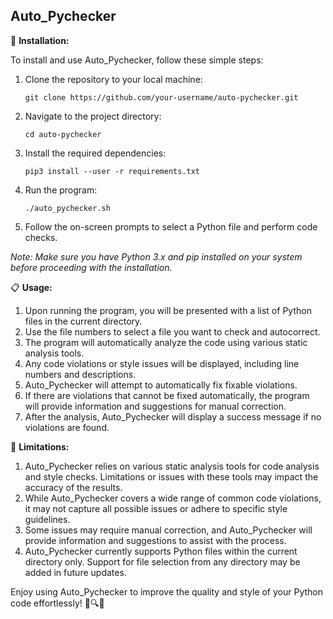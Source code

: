 ## Auto_Pychecker

📝 **Installation:**

To install and use Auto_Pychecker, follow these simple steps:

1. Clone the repository to your local machine:
   ```
   git clone https://github.com/your-username/auto-pychecker.git
   ```

2. Navigate to the project directory:
   ```
   cd auto-pychecker
   ```

3. Install the required dependencies:
   ```
   pip3 install --user -r requirements.txt
   ```

4. Run the program:
   ```
   ./auto_pychecker.sh
   ```

5. Follow the on-screen prompts to select a Python file and perform code checks.

*Note: Make sure you have Python 3.x and pip installed on your system before proceeding with the installation.*

📋 **Usage:**

1. Upon running the program, you will be presented with a list of Python files in the current directory.
2. Use the file numbers to select a file you want to check and autocorrect.
3. The program will automatically analyze the code using various static analysis tools.
4. Any code violations or style issues will be displayed, including line numbers and descriptions.
5. Auto_Pychecker will attempt to automatically fix fixable violations.
6. If there are violations that cannot be fixed automatically, the program will provide information and suggestions for manual correction.
7. After the analysis, Auto_Pychecker will display a success message if no violations are found.

🚫 **Limitations:**

1. Auto_Pychecker relies on various static analysis tools for code analysis and style checks. Limitations or issues with these tools may impact the accuracy of the results.
2. While Auto_Pychecker covers a wide range of common code violations, it may not capture all possible issues or adhere to specific style guidelines.
3. Some issues may require manual correction, and Auto_Pychecker will provide information and suggestions to assist with the process.
4. Auto_Pychecker currently supports Python files within the current directory only. Support for file selection from any directory may be added in future updates.

Enjoy using Auto_Pychecker to improve the quality and style of your Python code effortlessly! 🚀🔍🔧